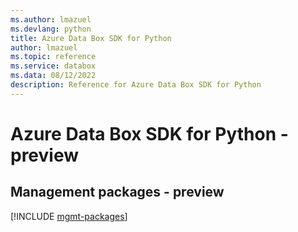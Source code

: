 ```yaml
---
ms.author: lmazuel
ms.devlang: python
title: Azure Data Box SDK for Python
author: lmazuel
ms.topic: reference
ms.service: databox
ms.data: 08/12/2022
description: Reference for Azure Data Box SDK for Python
---
```

# Azure Data Box SDK for Python - preview

## Management packages - preview
[!INCLUDE [mgmt-packages](data-box-mgmt-index.md)]